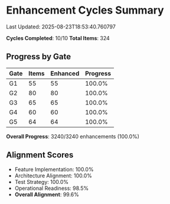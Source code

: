 # Enhancement Cycles Summary

Last Updated: 2025-08-23T18:53:40.760797

**Cycles Completed**: 10/10
**Total Items**: 324

## Progress by Gate

| Gate | Items | Enhanced | Progress |
|------|-------|----------|----------|
| G1 | 55 | 55 | 100.0% |
| G2 | 80 | 80 | 100.0% |
| G3 | 65 | 65 | 100.0% |
| G4 | 60 | 60 | 100.0% |
| G5 | 64 | 64 | 100.0% |

**Overall Progress**: 3240/3240 enhancements (100.0%)

## Alignment Scores

- Feature Implementation: 100.0%
- Architecture Alignment: 100.0%
- Test Strategy: 100.0%
- Operational Readiness: 98.5%
- **Overall Alignment**: 99.6%

